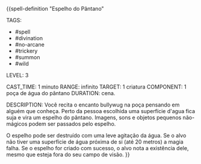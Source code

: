 {{spell-definition "Espelho do Pântano"

TAGS:
- #spell
- #divination
- #no-arcane
- #trickery
- #summon
- #wild

LEVEL: 3

CAST_TIME: 1 minuto
RANGE: infinito
TARGET: 1 criatura
COMPONENT: 1 poça de água do pântano
DURATION: cena.

DESCRIPTION:
Você recita o encanto bullywug na poça pensando em alguém que conheça. Perto da pessoa escolhida uma superfície d'agua fica suja e vira um espelho do pântano. Imagens, sons e objetos pequenos não-mágicos podem ser passados pelo espelho. 

O espelho pode ser destruído com uma leve agitação da água. Se o alvo não tiver uma superfície de água próxima de si (até 20 metros) a magia falha. Se o espelho for criado com sucesso, o alvo nota a existência dele, mesmo que esteja fora do seu campo de visão.
}}
